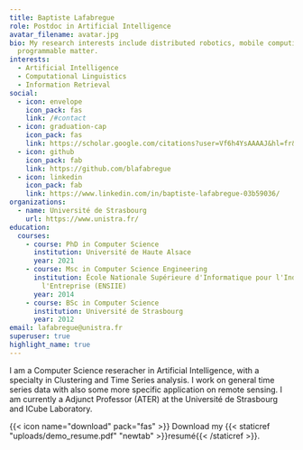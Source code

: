 ```yaml
---
title: Baptiste Lafabregue
role: Postdoc in Artificial Intelligence
avatar_filename: avatar.jpg
bio: My research interests include distributed robotics, mobile computing and
  programmable matter.
interests:
  - Artificial Intelligence
  - Computational Linguistics
  - Information Retrieval
social:
  - icon: envelope
    icon_pack: fas
    link: /#contact
  - icon: graduation-cap
    icon_pack: fas
    link: https://scholar.google.com/citations?user=Vf6h4YsAAAAJ&hl=fr&oi=sra
  - icon: github
    icon_pack: fab
    link: https://github.com/blafabregue
  - icon: linkedin
    icon_pack: fab
    link: https://www.linkedin.com/in/baptiste-lafabregue-03b59036/
organizations:
  - name: Université de Strasbourg
    url: https://www.unistra.fr/
education:
  courses:
    - course: PhD in Computer Science
      institution: Université de Haute Alsace
      year: 2021
    - course: Msc in Computer Science Engineering
      institution: École Nationale Supérieure d'Informatique pour l'Industrie et
        l'Entreprise (ENSIIE)
      year: 2014
    - course: BSc in Computer Science
      institution: Université de Strasbourg
      year: 2012
email: lafabregue@unistra.fr
superuser: true
highlight_name: true
---
```


I am a Computer Science reseracher in Artificial Intelligence, with a specialty in Clustering and Time Series analysis. I work on general time series data with also some more specific application on remote sensing. I am currently a Adjunct Professor (ATER) at the Université de Strasbourg and ICube Laboratory. 

{{< icon name="download" pack="fas" >}} Download my {{< staticref "uploads/demo_resume.pdf" "newtab" >}}resumé{{< /staticref >}}.
